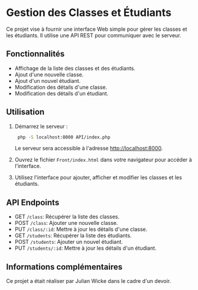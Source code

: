 # Gestion des Classes et Étudiants

Ce projet vise à fournir une interface Web simple pour gérer les classes et les étudiants. Il utilise une API REST pour communiquer avec le serveur.

## Fonctionnalités

- Affichage de la liste des classes et des étudiants.
- Ajout d'une nouvelle classe.
- Ajout d'un nouvel étudiant.
- Modification des détails d'une classe.
- Modification des détails d'un étudiant.

## Utilisation

1. Démarrez le serveur :

    ```bash
     php -S localhost:8000 API/index.php
    ```

    Le serveur sera accessible à l'adresse [http://localhost:8000](http://localhost:8000).

2. Ouvrez le fichier `Front/index.html` dans votre navigateur pour accéder à l'interface.

3. Utilisez l'interface pour ajouter, afficher et modifier les classes et les étudiants.

## API Endpoints

- GET `/class`: Récupérer la liste des classes.
- POST `/class`: Ajouter une nouvelle classe.
- PUT `/class/:id`: Mettre à jour les détails d'une classe.
- GET `/students`: Récupérer la liste des étudiants.
- POST `/students`: Ajouter un nouvel étudiant.
- PUT `/students/:id`: Mettre à jour les détails d'un étudiant.

## Informations complémentaires

Ce projet a était réaliser par Julian Wicke dans le cadre d'un devoir.
